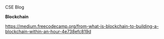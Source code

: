 
CSE Blog 

**Blockchain**

https://medium.freecodecamp.org/from-what-is-blockchain-to-building-a-blockchain-within-an-hour-4e738efc819d
